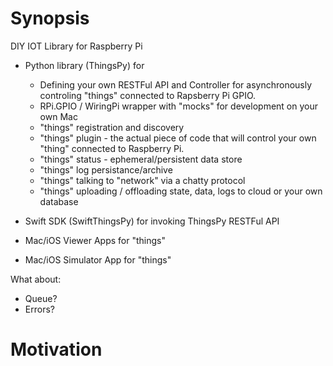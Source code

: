 # Synopsis
DIY IOT Library for Raspberry Pi
- Python library (ThingsPy) for
  - Defining your own RESTFul API and Controller for asynchronously controling "things" connected to Rapsberry Pi GPIO.
  - RPi.GPIO / WiringPi wrapper with "mocks" for development on your own Mac
  - "things" registration and discovery
  - "things" plugin - the actual piece of code that will control your own "thing" connected to Raspberry Pi.
  - "things" status - ephemeral/persistent data store
  - "things" log persistance/archive
  - "things" talking to "network" via a chatty protocol
  - "things" uploading / offloading state, data, logs to cloud or your own database

- Swift SDK (SwiftThingsPy) for invoking ThingsPy RESTFul API
- Mac/iOS Viewer Apps for "things"
- Mac/iOS Simulator App for "things"

What about:
- Queue?
- Errors?

# Motivation
